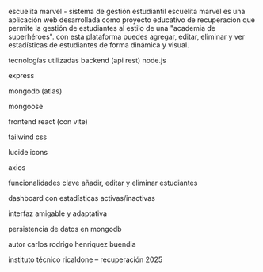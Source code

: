 escuelita marvel - sistema de gestión estudiantil escuelita marvel es una aplicación web desarrollada como proyecto educativo de recuperacion que permite la gestión de estudiantes al estilo de una "academia de superhéroes". con esta plataforma puedes agregar, editar, eliminar y ver estadísticas de estudiantes de forma dinámica y visual.

tecnologías utilizadas backend (api rest) node.js

express

mongodb (atlas)

mongoose

frontend react (con vite)

tailwind css

lucide icons

axios

funcionalidades clave añadir, editar y eliminar estudiantes

dashboard con estadísticas activas/inactivas

interfaz amigable y adaptativa

persistencia de datos en mongodb

autor carlos rodrigo henriquez buendia

instituto técnico ricaldone – recuperación 2025
